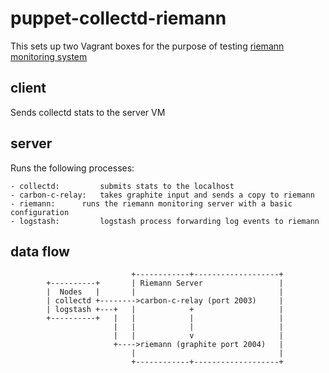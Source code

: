 puppet-collectd-riemann
=======================

This sets up two Vagrant boxes for the purpose of testing [riemann monitoring system](http://riemann.io)

client
------

Sends collectd stats to the server VM


server
------

Runs the following processes:

	- collectd: 		submits stats to the localhost
	- carbon-c-relay:	takes graphite input and sends a copy to riemann
	- riemann:		runs the riemann monitoring server with a basic configuration
	- logstash:	        logstash process forwarding log events to riemann	

data flow
---------
```
                           +------------+-------------------+
        +----------+       | Riemann Server                 |
        |  Nodes   |       |                                |
        | collectd +-------->carbon-c-relay (port 2003)     |
        | logstash +---+   |            +                   |
        +----------+   |   |            |                   |
                       |   |            |                   |
                       |   |            v                   |
                       +---->riemann (graphite port 2004)   |
                           |                                |
                           +------------+-------------------+
```

